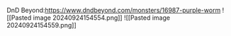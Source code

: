 DnD Beyond:https://www.dndbeyond.com/monsters/16987-purple-worm
![[Pasted image 20240924154554.png]]
![[Pasted image 20240924154559.png]]